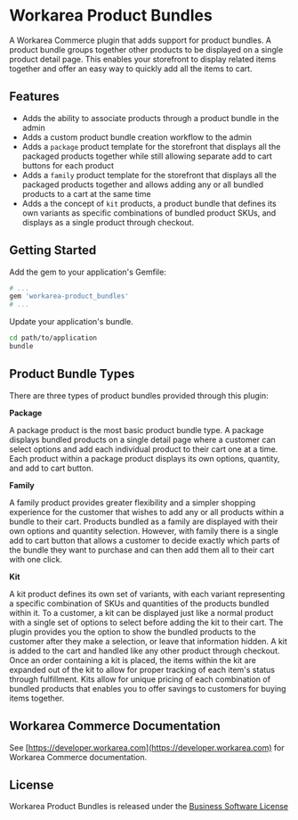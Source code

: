 Workarea Product Bundles
================================================================================

A Workarea Commerce plugin that adds support for product bundles. A product bundle groups together other products to be displayed on a single product detail page. This enables your storefront to display related items together and offer an easy way to quickly add all the items to cart.

Features
--------------------------------------------------------------------------------

* Adds the ability to associate products through a product bundle in the admin
* Adds a custom product bundle creation workflow to the admin
* Adds a `package` product template for the storefront that displays all the packaged products together while still allowing separate add to cart buttons for each product
* Adds a `family` product template for the storefront that displays all the packaged products together and allows adding any or all bundled products to a cart at the same time
* Adds a the concept of `kit` products, a product bundle that defines its own variants as specific combinations of bundled product SKUs, and displays as a single product through checkout.

Getting Started
--------------------------------------------------------------------------------

Add the gem to your application's Gemfile:

```ruby
# ...
gem 'workarea-product_bundles'
# ...
```

Update your application's bundle.

```bash
cd path/to/application
bundle
```

Product Bundle Types
--------------------------------------------------------------------------------

There are three types of product bundles provided through this plugin:

**Package**

A package product is the most basic product bundle type. A package displays bundled products on a single detail page where a customer can select options and add each individual product to their cart one at a time. Each product within a package product displays its own options, quantity, and add to cart button.

**Family**

A family product provides greater flexibility and a simpler shopping experience for the customer that wishes to add any or all products within a bundle to their cart. Products bundled as a family are displayed with their own options and quantity selection. However, with family there is a single add to cart button that allows a customer to decide exactly which parts of the bundle they want to purchase and can then add them all to their cart with one click.

**Kit**

A kit product defines its own set of variants, with each variant representing a specific combination of SKUs and quantities of the products bundled within it. To a customer, a kit can be displayed just like a normal product with a single set of options to select before adding the kit to their cart. The plugin provides you the option to show the bundled products to the customer after they make a selection, or leave that information hidden. A kit is added to the cart and handled like any other product through checkout. Once an order containing a kit is placed, the items within the kit are expanded out of the kit to allow for proper tracking of each item's status through fulfillment. Kits allow for unique pricing of each combination of bundled products that enables you to offer savings to customers for buying items together.

Workarea Commerce Documentation
--------------------------------------------------------------------------------

See [https://developer.workarea.com](https://developer.workarea.com) for Workarea Commerce documentation.

License
--------------------------------------------------------------------------------

Workarea Product Bundles is released under the [Business Software License](LICENSE)
